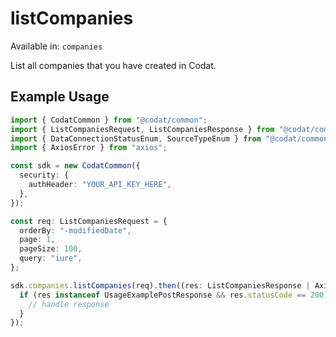 # listCompanies
Available in: `companies`

List all companies that you have created in Codat.

## Example Usage
```typescript
import { CodatCommon } from "@codat/common";
import { ListCompaniesRequest, ListCompaniesResponse } from "@codat/common/dist/sdk/models/operations";
import { DataConnectionStatusEnum, SourceTypeEnum } from "@codat/common/dist/sdk/models/shared";
import { AxiosError } from "axios";

const sdk = new CodatCommon({
  security: {
    authHeader: "YOUR_API_KEY_HERE",
  },
});

const req: ListCompaniesRequest = {
  orderBy: "-modifiedDate",
  page: 1,
  pageSize: 100,
  query: "iure",
};

sdk.companies.listCompanies(req).then((res: ListCompaniesResponse | AxiosError) => {
  if (res instanceof UsageExamplePostResponse && res.statusCode == 200) {
    // handle response
  }
});
```